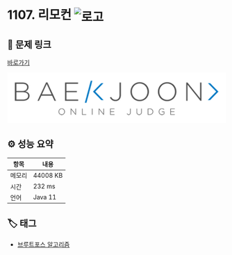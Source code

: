 # 1107. 리모컨 <img src="https://d2gd6pc034wcta.cloudfront.net/tier/12.svg" alt="로고" height="32" style="vertical-align: middle;" />

## 🔗 문제 링크

[바로가기](https://www.acmicpc.net/problem/1107)

![백준 로고](../../images/boj.png)

## ⚙️ 성능 요약

| 항목   | 내용     |
| ------ | -------- |
| 메모리 | 44008 KB |
| 시간   | 232 ms   |
| 언어   | Java 11  |

## 🏷️ 태그

- [브루트포스 알고리즘](https://www.acmicpc.net/problemset?sort=ac_desc&algo=125)
